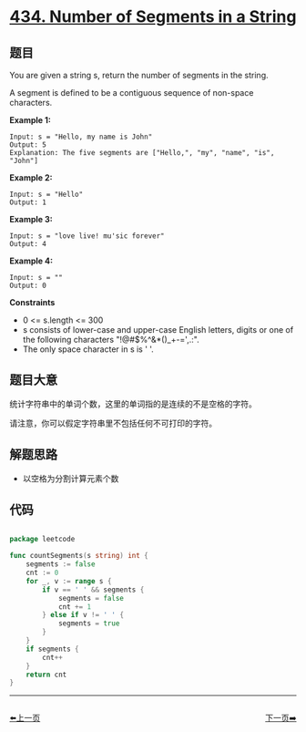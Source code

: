 # [434. Number of Segments in a String](https://leetcode.com/problems/number-of-segments-in-a-string/)


## 题目

You are given a string s, return the number of segments in the string.

A segment is defined to be a contiguous sequence of non-space characters.

**Example 1:**

    Input: s = "Hello, my name is John"
    Output: 5
    Explanation: The five segments are ["Hello,", "my", "name", "is", "John"]

**Example 2:**

    Input: s = "Hello"
    Output: 1

**Example 3:**

    Input: s = "love live! mu'sic forever"
    Output: 4

**Example 4:**

    Input: s = ""
    Output: 0

**Constraints**

 - 0 <= s.length <= 300
 - s consists of lower-case and upper-case English letters, digits or one of the following characters "!@#$%^&*()_+-=',.:".
 - The only space character in s is ' '.

## 题目大意

统计字符串中的单词个数，这里的单词指的是连续的不是空格的字符。

请注意，你可以假定字符串里不包括任何不可打印的字符。

## 解题思路

- 以空格为分割计算元素个数

## 代码

```go

package leetcode

func countSegments(s string) int {
	segments := false
	cnt := 0
	for _, v := range s {
		if v == ' ' && segments {
			segments = false
			cnt += 1
		} else if v != ' ' {
			segments = true
		}
	}
	if segments {
		cnt++
	}
	return cnt
}

```


----------------------------------------------
<div style="display: flex;justify-content: space-between;align-items: center;">
<p><a href="https://books.halfrost.com/leetcode/ChapterFour/0400~0499/0433.Minimum-Genetic-Mutation/">⬅️上一页</a></p>
<p><a href="https://books.halfrost.com/leetcode/ChapterFour/0400~0499/0435.Non-overlapping-Intervals/">下一页➡️</a></p>
</div>
